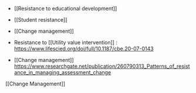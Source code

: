 - [[Resistance to educational development]]
- [[Student resistance]]
- [[Change management]]

- Resistance to [[Utility value intervention]] : https://www.lifescied.org/doi/full/10.1187/cbe.20-07-0143

- [[Change management]] https://www.researchgate.net/publication/260790313_Patterns_of_resistance_in_managing_assessment_change

[[Change Management]]
